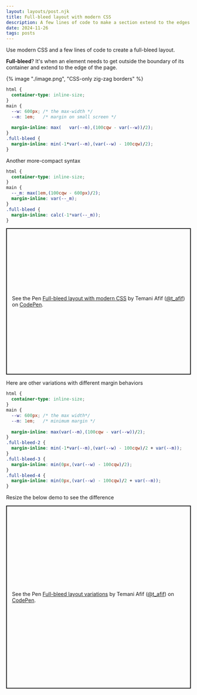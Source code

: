 ```yaml
---
layout: layouts/post.njk
title: Full-bleed layout with modern CSS
description: A few lines of code to make a section extend to the edges of the screen
date: 2024-11-26
tags: posts
---
```


Use modern CSS and a few lines of code to create a full-bleed layout. 

**Full-bleed**? It's when an element needs to get outside the boundary of its container and extend to the edge of the page.


{% image "./image.png", "CSS-only zig-zag borders" %}

```css
html {
  container-type: inline-size;
}
main {
  --w: 600px; /* the max-width */
  --m: 1em;   /* margin on small screen */
  
  margin-inline: max(   var(--m),(100cqw - var(--w))/2);
}
.full-bleed {
  margin-inline: min(-1*var(--m),(var(--w) - 100cqw)/2);
}
```

Another more-compact syntax 

```css
html {
  container-type: inline-size;
}
main {
  --_m: max(1em,(100cqw - 600px)/2);
  margin-inline: var(--_m);
}
.full-bleed {
  margin-inline: calc(-1*var(--_m));
}
```


<p class="codepen" data-height="400" data-default-tab="result" data-slug-hash="vEBBoWj" data-pen-title="Full-bleed layout with modern CSS" data-preview="true" data-user="t_afif" style="height: 400px; box-sizing: border-box; display: flex; align-items: center; justify-content: center; border: 2px solid; margin: 1em 0; padding: 1em;">
  <span>See the Pen <a href="https://codepen.io/t_afif/pen/vEBBoWj">
  Full-bleed layout with modern CSS</a> by Temani Afif (<a href="https://codepen.io/t_afif">@t_afif</a>)
  on <a href="https://codepen.io">CodePen</a>.</span>
</p>

Here are other variations with different margin behaviors

```css
html {
  container-type: inline-size;
}
main {
  --w: 600px; /* the max width*/
  --m: 1em;   /* minimum margin */
  
  margin-inline: max(var(--m),(100cqw - var(--w))/2);
}
.full-bleed-2 {
  margin-inline: min(-1*var(--m),(var(--w) - 100cqw)/2 + var(--m));
}
.full-bleed-3 {
  margin-inline: min(0px,(var(--w) - 100cqw)/2);
}
.full-bleed-4 {
  margin-inline: min(0px,(var(--w) - 100cqw)/2 + var(--m));
}
```

Resize the below demo to see the difference

<p class="codepen" data-height="500" data-default-tab="result" data-slug-hash="PwYYMRX" data-pen-title="Full-bleed layout variations" data-preview="true" data-user="t_afif" style="height: 500px; box-sizing: border-box; display: flex; align-items: center; justify-content: center; border: 2px solid; margin: 1em 0; padding: 1em;">
  <span>See the Pen <a href="https://codepen.io/t_afif/pen/PwYYMRX">
  Full-bleed layout variations</a> by Temani Afif (<a href="https://codepen.io/t_afif">@t_afif</a>)
  on <a href="https://codepen.io">CodePen</a>.</span>
</p>
<script async src="https://cpwebassets.codepen.io/assets/embed/ei.js"></script>